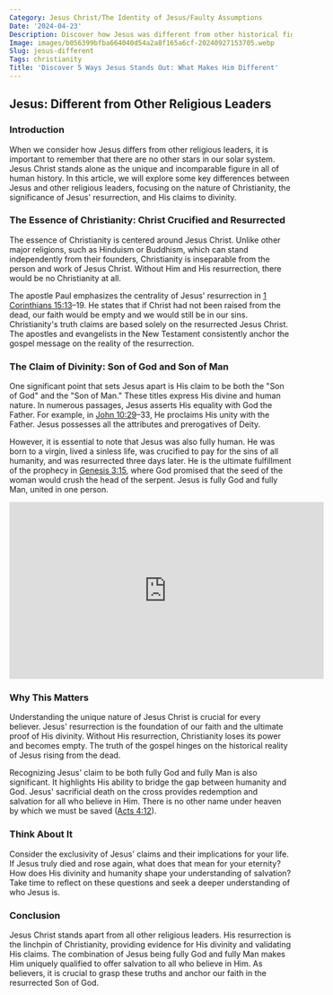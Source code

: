 ```yaml
---
Category: Jesus Christ/The Identity of Jesus/Faulty Assumptions
Date: '2024-04-23'
Description: Discover how Jesus was different from other historical figures in this insightful article. Explore unique aspects of his life and teachings.
Image: images/b056399bfba664040d54a2a8f165a6cf-20240927153705.webp
Slug: jesus-different
Tags: christianity
Title: 'Discover 5 Ways Jesus Stands Out: What Makes Him Different'
---
```


## Jesus: Different from Other Religious Leaders

### Introduction

When we consider how Jesus differs from other religious leaders, it is important to remember that there are no other stars in our solar system. Jesus Christ stands alone as the unique and incomparable figure in all of human history. In this article, we will explore some key differences between Jesus and other religious leaders, focusing on the nature of Christianity, the significance of Jesus' resurrection, and His claims to divinity.

### The Essence of Christianity: Christ Crucified and Resurrected

The essence of Christianity is centered around Jesus Christ. Unlike other major religions, such as Hinduism or Buddhism, which can stand independently from their founders, Christianity is inseparable from the person and work of Jesus Christ. Without Him and His resurrection, there would be no Christianity at all.

The apostle Paul emphasizes the centrality of Jesus' resurrection in [1 Corinthians 15:13](https://www.bibleref.com/1-Corinthians/15/1-Corinthians-15-13.html)–19. He states that if Christ had not been raised from the dead, our faith would be empty and we would still be in our sins. Christianity's truth claims are based solely on the resurrected Jesus Christ. The apostles and evangelists in the New Testament consistently anchor the gospel message on the reality of the resurrection.

### The Claim of Divinity: Son of God and Son of Man

One significant point that sets Jesus apart is His claim to be both the "Son of God" and the "Son of Man." These titles express His divine and human nature. In numerous passages, Jesus asserts His equality with God the Father. For example, in [John 10:29](https://www.bibleref.com/John/10/John-10-29.html)–33, He proclaims His unity with the Father. Jesus possesses all the attributes and prerogatives of Deity.

However, it is essential to note that Jesus was also fully human. He was born to a virgin, lived a sinless life, was crucified to pay for the sins of all humanity, and was resurrected three days later. He is the ultimate fulfillment of the prophecy in [Genesis 3:15](https://www.bibleref.com/Genesis/3/Genesis-3-15.html), where God promised that the seed of the woman would crush the head of the serpent. Jesus is fully God and fully Man, united in one person.


<iframe width="560" height="315" src="https://www.youtube.com/embed/R9qoqQ75ifs" frameborder="0" allow="autoplay; encrypted-media" allowfullscreen></iframe>


### Why This Matters

Understanding the unique nature of Jesus Christ is crucial for every believer. Jesus' resurrection is the foundation of our faith and the ultimate proof of His divinity. Without His resurrection, Christianity loses its power and becomes empty. The truth of the gospel hinges on the historical reality of Jesus rising from the dead.

Recognizing Jesus' claim to be both fully God and fully Man is also significant. It highlights His ability to bridge the gap between humanity and God. Jesus' sacrificial death on the cross provides redemption and salvation for all who believe in Him. There is no other name under heaven by which we must be saved ([Acts 4:12](https://www.bibleref.com/Acts/4/Acts-4-12.html)).

### Think About It

Consider the exclusivity of Jesus' claims and their implications for your life. If Jesus truly died and rose again, what does that mean for your eternity? How does His divinity and humanity shape your understanding of salvation? Take time to reflect on these questions and seek a deeper understanding of who Jesus is.

### Conclusion

Jesus Christ stands apart from all other religious leaders. His resurrection is the linchpin of Christianity, providing evidence for His divinity and validating His claims. The combination of Jesus being fully God and fully Man makes Him uniquely qualified to offer salvation to all who believe in Him. As believers, it is crucial to grasp these truths and anchor our faith in the resurrected Son of God.